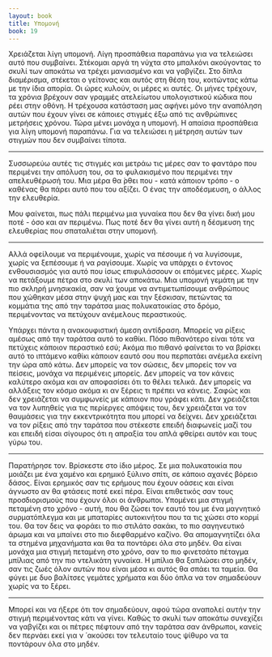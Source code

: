 ```yaml
---
layout: book
title: Υπομονή
book: 19
---
```

Χρειάζεται λίγη υπομονή. Λίγη προσπάθεια παραπάνω για να τελειώσει αυτό που συμβαίνει. Στέκομαι αργά τη νύχτα στο μπαλκόνι ακούγοντας το σκυλί των αποκάτω να τρέχει μανιασμένο και να γαβγίζει. Στο δίπλα διαμέρισμα, στέκεται ο γείτονας και αυτός στη θέση του, κοιτώντας κάτω με την ίδια απορία. Οι ώρες κυλούν, οι μέρες κι αυτές. Οι μήνες τρέχουν, τα χρόνια βρέχουν σαν γραμμές ατελείωτου υπολογιστικού κώδικα που ρέει στην οθόνη. Η τρέχουσα κατάσταση μας αφήνει μόνο την αναπόληση αυτών που έχουν γίνει σε κάποιες στιγμές έξω από τις ανθρώπινες μετρήσεις χρόνου. Τώρα μένει μονάχα η υπομονή. Η απαίσια προσπάθεια για λίγη υπομονή παραπάνω. Για να τελειώσει η μέτρηση αυτών των στιγμών που δεν συμβαίνει τίποτα.

* * * * *

Συσσωρεύω αυτές τις στιγμές και μετράω τις μέρες σαν το φαντάρο που περιμένει την απόλυση του, σα το φυλακισμένο που περιμένει την απελευθέρωσή του. Μια μέρα θα ́ρθει που - κατά κάποιον τρόπο - ο καθένας θα πάρει αυτό που του αξίζει. Ο ένας την αποδέσμευση, ο άλλος την ελευθερία.

Μου φαίνεται, πως πάλι περιμένω μια γυναίκα που δεν θα γίνει δική μου ποτέ - όσο και αν περιμένω. Πως ποτέ δεν θα γίνει αυτή η δέσμευση της ελευθερίας που σπαταλιέται στην υπομονή.

* * * * *

Αλλά οφείλουμε να περιμένουμε, χωρίς να πέσουμε ή να λυγίσουμε, χωρίς να ξεπέσουμε ή να ραγίσουμε. Χωρίς να υπάρχει ο έντονος ενθουσιασμός για αυτό που ίσως επιφυλάσσουν οι επόμενες μέρες. Χωρίς να πετάξουμε πέτρα στο σκυλί των αποκάτω. Μια υπομονή γεμάτη με την πιο σκληρή μνησικακία, σαν να ́χουμε να αντιμετωπίσουμε ανθρώπους που χώθηκαν μέσα στην ψυχή μας και την ξέσκισαν, πετώντας τα κομμάτια της από την ταράτσα μιας πολυκατοικίας στο δρόμο, περιμένοντας να πετύχουν ανέμελους περαστικούς.

Υπάρχει πάντα η ανακουφιστική άμεση αντίδραση. Μπορείς να ρίξεις αμέσως από την ταράτσα αυτό το καθίκι. Πόσο πιθανότερο είναι τότε να πετύχεις κάποιον περαστικό εσύ; Ακόμα πιο πιθανό φαίνεται το να βρίσκει αυτό το ιπτάμενο καθίκι κάποιον εαυτό σου που περπατάει ανέμελα εκείνη την ώρα από κάτω. Δεν μπορείς να τον σώσεις, δεν μπορείς τον να πείσεις, μονάχα να περιμένεις μπορείς. Δεν μπορείς να τον κάνεις καλύτερο ακόμα και αν αποφασίσει ότι το θέλει τελικά. Δεν μπορείς να αλλάξεις τον κόσμο ακόμα κι αν ξέρεις τι πρέπει να κάνεις. Σαφώς και δεν χρειάζεται να συμφωνείς με κάποιον που γράφει κάτι. Δεν χρειάζεται να τον λυπηθείς για τις περίεργες απόψεις του, δεν χρειάζεται να τον θαυμάσεις για την εκκεντρικότητα που μπορεί να δείχνει. Δεν χρειάζεται να τον ρίξεις από την ταράτσα που στέκεστε επειδή διαφωνείς μαζί του και επειδή είσαι σίγουρος ότι η απραξία του απλά φθείρει αυτόν και τους γύρω του.

* * * * *

Παρατήρησε τον. Βρίσκεστε στο ίδιο μέρος. Σε μια πολυκατοικία που μοιάζει με ένα χαμένο και ερημικό ξύλινο σπίτι, σε κάποιο αχανές βόρειο δάσος. Είναι ερημικός σαν τις ερήμους που έχουν οάσεις και είναι άγνωστο αν θα φτάσεις ποτέ εκεί πέρα. Είναι επιθετικός σαν τους προσδιορισμούς που έχουν όλοι οι άνθρωποι. Υπομένει μια στιγμή πεταμένη στο χρόνο - αυτή, που θα ζώσει τον εαυτό του με ένα μαγνητικό συρματόπλεγμα και με μπαταρίες αυτοκινήτου που τα τις χώσει στο κορμί του. Θα τον δεις να φοράει το πιο στιλάτο σακάκι, το πιο σαγηνευτικό άρωμα και να μπαίνει στο πιο διεφθαρμένο καζίνο. Θα απομαγνητίζει όλα τα στημένα μηχανήματα και θα τα ποντάρει όλα στο μηδέν. Θα είναι μονάχα μια στιγμή πεταμένη στο χρόνο, σαν το πιο φινετσάτο πέταγμα μπίλιας από την πιο ντελικάτη γυναίκα. Η μπίλια θα ξαπλώσει στο μηδέν, σαν τις ζωές όλον αυτών που είναι μέσα κι αυτός θα σπάει τα ταμεία. Θα φύγει με δυο βαλίτσες γεμάτες χρήματα και δύο όπλα να τον σημαδεύουν χωρίς να το ξέρει.

* * * * *

Μπορεί και να ήξερε ότι τον σημαδεύουν, αφού τώρα αναπολεί αυτήν την στιγμή περιμένοντας κάτι να γίνει. Καθώς το σκυλί των αποκάτω συνεχίζει να γαβγίζει και οι πέτρες πέφτουν από την ταράτσα σαν άνθρωποι, κανείς δεν περνάει εκεί για ν ́ ακούσει τον τελευταίο τους ψίθυρο να τα ποντάρουν όλα στο μηδέν.
